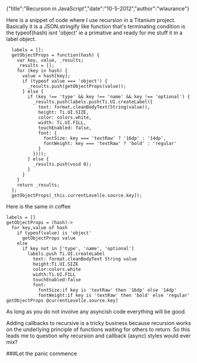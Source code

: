 {"title":"Recursion in JavaScript","date":"10-5-2012","author":"wlaurance"}

Here is a snippet of code where I use recursion in a Titanium project.
Basically it is a JSON.stringify like function that's terminating
condition is the typeof(hash) isnt 'object' ie a primative and ready for
me stuff it in a label object.

```
  labels = [];
  getObjectProps = function(hash) {
    var key, value, _results;
    _results = [];
    for (key in hash) {
      value = hash[key];
      if (typeof value === 'object') {
        _results.push(getObjectProps(value));
      } else {
        if (key !== 'type' && key !== 'name' && key !== 'optional') {
          _results.push(labels.push(Ti.UI.createLabel({
            text: format.cleanBodyText(String(value)),
            height: Ti.UI.SIZE,
            color: colors.white,
            width: Ti.UI.FILL,
            touchEnabled: false,
            font: {
              fontSize: key === 'textRaw' ? '16dp' : '14dp',
              fontWeight: key === 'textRaw' ? 'bold' : 'regular'
            }
          })));
        } else {
          _results.push(void 0);
        }
      }
    }
    return _results;
  };
  getObjectProps(_this.currentLevel[e.source.key]);

```

Here is the same in coffee

```
labels = []
getObjectProps = (hash)->
  for key,value of hash
    if typeof(value) is 'object'
      getObjectProps value
    else
      if key not in ['type', 'name', 'optional']
        labels.push Ti.UI.createLabel
          text: format.cleanBodyText String value
          height:Ti.UI.SIZE
          color:colors.white
          width:Ti.UI.FILL
          touchEnabled:false
          font:
            fontSize:if key is 'textRaw' then '16dp' else '14dp'
            fontWeight:if key is 'textRaw' then 'bold' else 'regular'
getObjectProps @currentLevel[e.source.key]

```

As long as you do not involve any asyncish code everything will be good. 

Adding callbacks to recursive is a tricky business because recursion
works on the underlying principle of functions waiting for others to
return. So this leads me to question why recursion and callback (async)
styles would ever mix?

###Let the panic commence
